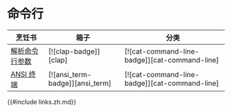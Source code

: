 # 命令行

| 烹饪书                          | 箱子                            | 分类                                          |
| ------------------------------- | ------------------------------- | --------------------------------------------- |
| [解析命令行参数][ex-clap-basic] | [![clap-badge]][clap]           | [![cat-command-line-badge]][cat-command-line] |
| [ANSI 终端][ex-ansi_term-basic] | [![ansi_term-badge]][ansi_term] | [![cat-command-line-badge]][cat-command-line] |

[ex-clap-basic]: cli/arguments.zh.html#parse-command-line-arguments
[ex-ansi_term-basic]: cli/ansi_terminal.zh.html#ansi-terminal

{{#include links.zh.md}}
